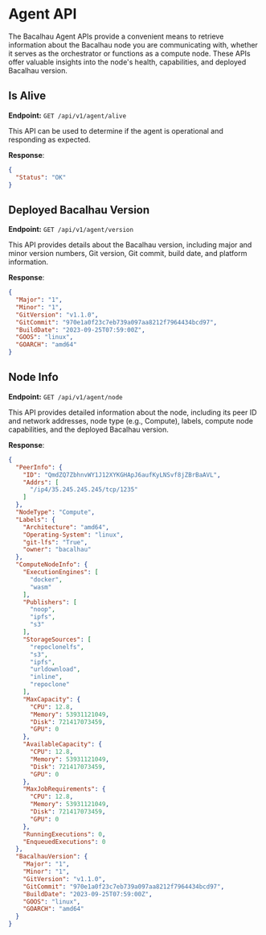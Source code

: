 # Agent API

The Bacalhau Agent APIs provide a convenient means to retrieve information about the Bacalhau node you are communicating with, whether it serves as the orchestrator or functions as a compute node. These APIs offer valuable insights into the node's health, capabilities, and deployed Bacalhau version.

## Is Alive

**Endpoint:** `GET /api/v1/agent/alive`

This API can be used to determine if the agent is operational and responding as expected.

**Response**:

```json
{
  "Status": "OK"
}
```

## Deployed Bacalhau Version

**Endpoint:** `GET /api/v1/agent/version`

This API provides details about the Bacalhau version, including major and minor version numbers, Git version, Git commit, build date, and platform information.

**Response**:

```json
{
  "Major": "1",
  "Minor": "1",
  "GitVersion": "v1.1.0",
  "GitCommit": "970e1a0f23c7eb739a097aa8212f7964434bcd97",
  "BuildDate": "2023-09-25T07:59:00Z",
  "GOOS": "linux",
  "GOARCH": "amd64"
}
```

## Node Info

**Endpoint:** `GET /api/v1/agent/node`

This API provides detailed information about the node, including its peer ID and network addresses, node type (e.g., Compute), labels, compute node capabilities, and the deployed Bacalhau version.

**Response**:

```json
{
  "PeerInfo": {
    "ID": "QmdZQ7ZbhnvWY1J12XYKGHApJ6aufKyLNSvf8jZBrBaAVL",
    "Addrs": [
      "/ip4/35.245.245.245/tcp/1235"
    ]
  },
  "NodeType": "Compute",
  "Labels": {
    "Architecture": "amd64",
    "Operating-System": "linux",
    "git-lfs": "True",
    "owner": "bacalhau"
  },
  "ComputeNodeInfo": {
    "ExecutionEngines": [
      "docker",
      "wasm"
    ],
    "Publishers": [
      "noop",
      "ipfs",
      "s3"
    ],
    "StorageSources": [
      "repoclonelfs",
      "s3",
      "ipfs",
      "urldownload",
      "inline",
      "repoclone"
    ],
    "MaxCapacity": {
      "CPU": 12.8,
      "Memory": 53931121049,
      "Disk": 721417073459,
      "GPU": 0
    },
    "AvailableCapacity": {
      "CPU": 12.8,
      "Memory": 53931121049,
      "Disk": 721417073459,
      "GPU": 0
    },
    "MaxJobRequirements": {
      "CPU": 12.8,
      "Memory": 53931121049,
      "Disk": 721417073459,
      "GPU": 0
    },
    "RunningExecutions": 0,
    "EnqueuedExecutions": 0
  },
  "BacalhauVersion": {
    "Major": "1",
    "Minor": "1",
    "GitVersion": "v1.1.0",
    "GitCommit": "970e1a0f23c7eb739a097aa8212f7964434bcd97",
    "BuildDate": "2023-09-25T07:59:00Z",
    "GOOS": "linux",
    "GOARCH": "amd64"
  }
}
```
